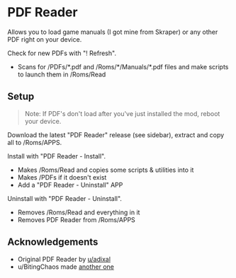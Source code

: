 # PDF Reader

Allows you to load game manuals (I got mine from Skraper) or any other PDF right on your device.

Check for new PDFs with "! Refresh".

- Scans for /PDFs/\*.pdf and /Roms/\*/Manuals/\*.pdf files and make scripts to launch them in /Roms/Read

## Setup

> Note: If PDF's don't load after you've just installed the mod, reboot your device.

Download the latest "PDF Reader" release (see sidebar), extract and copy all to /Roms/APPS.

Install with "PDF Reader - Install".

- Makes /Roms/Read and copies some scripts & utilities into it
- Makes /PDFs if it doesn't exist
- Add a "PDF Reader - Uninstall" APP

Uninstall with "PDF Reader - Uninstall".

- Removes /Roms/Read and everything in it
- Removes PDF Reader from /Roms/APPS

## Acknowledgements

- Original PDF Reader by [u/adixal](https://www.reddit.com/r/RG35XX/comments/12yg1on/pdf_support_for_retro_game_manuals_of_course/)
- u/BitingChaos made [another one](https://www.reddit.com/r/RG35XX/comments/134c65t/a_new_take_on_pdf_viewing/)